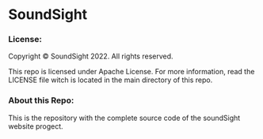 # SoundSight

### License: ###

Copyright © SoundSight 2022. All rights reserved.

This repo is licensed under Apache License. For more information, read the LICENSE file witch is located in the main directory of this repo.

### About this Repo: ###

This is the repository with the complete source code of the soundSight website progect.
